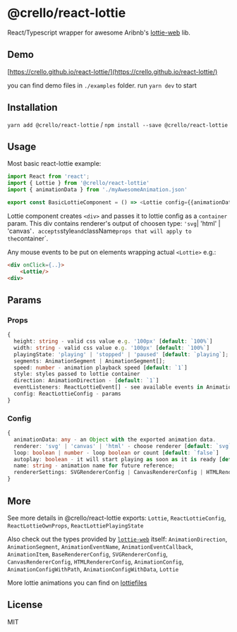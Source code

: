 # @crello/react-lottie

React/Typescript wrapper for awesome Aribnb's [lottie-web](https://github.com/airbnb/lottie-web) lib.

## Demo 
[https://crello.github.io/react-lottie/](https://crello.github.io/react-lottie/)

you can find demo files in `./examples` folder. run `yarn dev` to start

## Installation
`yarn add @crello/react-lottie` / `npm install --save @crello/react-lottie`

## Usage
Most basic react-lottie example:
```typescript
import React from 'react';
import { Lottie } from '@crello/react-lottie'
import { animationData } from './myAwesomeAnimation.json'

export const BasicLottieComponent = () => <Lottie config={{animationData: animationData}}>
```

Lottie component creates `<div>` and passes it to lottie config as a `container` param. This div contains renderer's output of choosen type: `'svg`| 'html' | 'canvas'`. `<Lottie>` accepts `style` and `className` props that will apply to the `container`. 

Any mouse events to be put on elements wrapping actual `<Lottie>` e.g.:
```html
<div onClick={..}>
    <Lottie/>
<div>
```
## Params

### Props
```typescript
{
  height: string - valid css value e.g. '100px' [default: `100%`]
  width: string - valid css value e.g. '100px' [default: `100%`]
  playingState: 'playing' | 'stopped' | 'paused' [default: `playing`];
  segments: AnimationSegment | AnimationSegment[];
  speed: number - animation playback speed [default: `1`]
  style: styles passed to lottie container
  direction: AnimationDirection - [default: `1`]
  eventListeners: ReactLottieEvent[] - see available events in AnimationEventName from 'lottie-web'
  config: ReactLottieConfig - params
}
```

### Config
```typescript
{
  animationData: any - an Object with the exported animation data.
  renderer: 'svg' | 'canvas' | 'html' - choose renderer [default: `svg`]
  loop: boolean | number - loop boolean or count [default: `false`]
  autoplay: boolean - it will start playing as soon as it is ready [default: `true`]
  name: string - animation name for future reference;
  rendererSettings: SVGRendererConfig | CanvasRendererConfig | HTMLRendererConfig;
}
```

## More

See more details in @crello/react-lottie exports: `Lottie`, `ReactLottieConfig`, `ReactLottieOwnProps`, `ReactLottiePlayingState`

Also check out the types provided by [`lottie-web`](https://github.com/airbnb/lottie-web/blob/master/index.d.ts) itself: `AnimationDirection`, `AnimationSegment`, `AnimationEventName`, `AnimationEventCallback`, `AnimationItem`, `BaseRendererConfig`, `SVGRendererConfig`, `CanvasRendererConfig`, `HTMLRendererConfig`, `AnimationConfig`, `AnimationConfigWithPath`, `AnimationConfigWithData`, `Lottie`

More lottie animations you can find on [lottiefiles](https://www.lottiefiles.com/)

## License
MIT